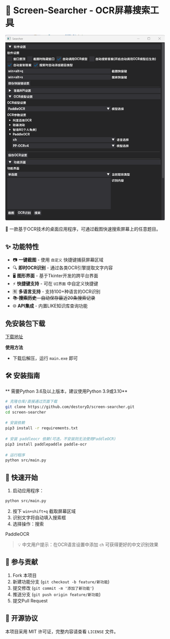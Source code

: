# 🚀 Screen-Searcher - OCR屏幕搜索工具

![演示截图](./index.png)

📌 一款基于OCR技术的桌面应用程序，可通过截图快速搜索屏幕上的任意题目。

## ✨ 功能特性

- 📷 **一键截图** - 使用 `自定义` 快捷键捕获屏幕区域
- 🔍 **即时OCR识别** - 通过各类OCR引擎提取文字内容
- 🖥️ **图形界面** - 基于Tkinter开发的跨平台界面
- ⚡ **快捷键支持** - 可在 `UI界面` 中自定义快捷键
- 🈶 **多语言支持** - 支持100+种语言的OCR识别
- ~~📚 **搜索历史** - 自动保存最近20条搜索记录~~
- 🌐 **API集成** - 内置LIKE知识库查询功能

## 免安装包下载
[下载地址](https://github.com/destoryD/screen-searcher/releases)

**使用方法**
- 下载后解压，运行 `main.exe` 即可

## 🛠️ 安装指南

** 需要Python 3.6及以上版本，建议使用Python 3.9或3.10**
```bash
# 克隆仓库/直接通过页面下载
git clone https://github.com/destoryD/screen-searcher.git
cd screen-searcher

# 安装依赖
pip3 install -r requirements.txt

# 安装 paddleocr 依赖(可选，不安装则无法使用PaddleOCR)
pip3 install paddlepaddle paddle-ocr

# 运行程序
python src/main.py
```

## 🚦 快速开始

1. 启动应用程序：
```bash
python src/main.py
```

2. 按下 `win+shift+q` 截取屏幕区域
3. 识别文字将自动填入搜索框
4. 选择操作：搜索

PaddleOCR
> 💡 中文用户提示：在OCR语言设置中添加 `ch` 可获得更好的中文识别效果

## 🤝 参与贡献

1. Fork 本项目
2. 新建功能分支 (`git checkout -b feature/新功能`)
3. 提交修改 (`git commit -m '添加了新功能'`)
4. 推送分支 (`git push origin feature/新功能`)
5. 提交Pull Request

## 📄 开源协议

本项目采用 MIT 许可证，完整内容请查看 `LICENSE` 文件。
